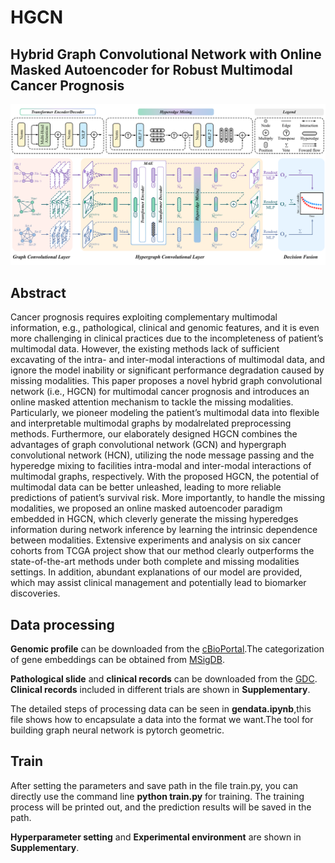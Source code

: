 # HGCN
## Hybrid Graph Convolutional Network with Online Masked Autoencoder for Robust Multimodal Cancer Prognosis


![Image text](https://github.com/lin-lcx/HGCN/blob/main/overview.png)

## Abstract

Cancer prognosis requires exploiting complementary multimodal information, e.g., pathological, clinical and genomic features, and it is even more challenging in clinical practices due to the incompleteness of patient’s multimodal data. However, the existing methods lack of sufficient excavating of the intra- and inter-modal interactions of multimodal data, and ignore the model inability or significant performance degradation caused by missing modalities. This paper proposes a novel hybrid graph convolutional network (i.e., HGCN) for multimodal cancer prognosis and introduces an online masked attention mechanism to tackle the missing modalities. Particularly, we pioneer modeling the patient’s multimodal data into flexible and interpretable multimodal graphs by modalrelated preprocessing methods. Furthermore, our elaborately designed HGCN combines the advantages of graph convolutional network (GCN) and hypergraph convolutional network (HCN), utilizing the node message passing and the hyperedge mixing to facilities intra-modal and inter-modal interactions of multimodal graphs, respectively. With the proposed HGCN, the potential of multimodal data can be better unleashed, leading to more reliable predictions of patient’s survival risk. More importantly, to handle the missing modalities, we proposed an online masked autoencoder paradigm embedded in HGCN, which cleverly generate the missing hyperedges information during network inference by learning the intrinsic dependence between modalities. Extensive experiments and analysis on six cancer cohorts from TCGA project show that our method clearly outperforms the state-of-the-art methods under both complete and missing modalities settings. In addition, abundant explanations of our model are provided, which may assist clinical management and potentially lead to biomarker discoveries.

## Data processing
**Genomic profile** can be downloaded from the [cBioPortal](https://www.cbioportal.org/).The categorization of gene embeddings can be obtained from [MSigDB](https://www.gseamsigdb.org/gsea/msigdb/gene_families.jsp?ex=1).


**Pathological slide** and **clinical records** can be downloaded from the [GDC](https://portal.gdc.cancer.gov/).
**Clinical records** included in different trials are shown in **Supplementary**.

The detailed steps of processing data can be seen in **gendata.ipynb**,this file shows how to encapsulate a data into the format we want.The tool for building graph neural network is pytorch geometric.



## Train
After setting the parameters and save path in the file train.py, you can directly use the command line **python train.py** for training. The training process will be printed out, and the prediction results will be saved in the path.

**Hyperparameter setting** and **Experimental environment** are shown in **Supplementary**.

